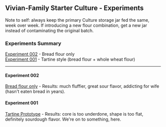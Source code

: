 ## Vivian-Family Starter Culture - Experiments

Note to self: always keep the primary Culture storage jar fed the same, week over week. If introducing a new flour combination, get a new jar instead of contaminating the original batch.

### Experiments Summary

[Experiment 002](#experiment-002) - Bread flour only <br>
[Experiment 001](#experiment-001) - Tartine style (bread flour + whole wheat flour) <br>

-----

#### Experiment 002

[Bread flour only](https://github.com/RolandBurrows/novus-apicius/blob/54c3714b525d9c32beb247219c390709ba383ab7/traditional-sourdough/rolands-min-max-sourdough/recipe.md) - Results: much fluffier, great sour flavor, addicting for wife (hasn't eaten bread in years).

#### Experiment 001

[Tartine Prototype](https://github.com/RolandBurrows/novus-apicius/blob/75802bf5888379a5ac3eb6140169897d2e8d2dc4/traditional-sourdough/rolands-min-max-sourdough/recipe.md) - Results: core is too underdone, shape is too flat, definitely sourdough flavor. We're on to something, here.
